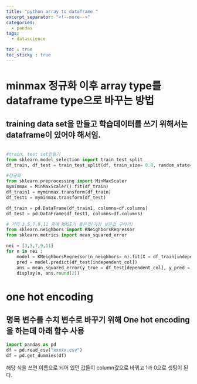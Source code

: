 ```yaml
---
title: "python array to dataframe "
excerpt_separator: "<!--more-->"
categories:
  - pandas
tags:
  - datascience

toc : true
toc_sticky : true
---
```


# minmax 정규화 이후 array type를 dataframe type으로 바꾸는 방법
## training data set을 만들고 학습데이터를 쓰기 위해서는 dataframe이 있어야 해서임. 

```python

#train, test set만들기
from sklearn.model_selection import train_test_split
df_train, df_test = train_test_split(df, train_size= 0.8, random_state=123)

#정규화
from sklearn.preprocessing import MinMaxScaler
myminmax = MinMaxScaler().fit(df_train)
df_train1 = myminmax.transform(df_train)
df_test1 = myminmax.transform(df_test)

df_train = pd.DataFrame(df_train1, columns=df.columns)
df_test = pd.DataFrame(df_test1, columns=df.columns)

# 거리 3,5,7,9,11 중에 RMSE가 좋은것(가장 낮은값 구하기)
from sklearn.neighbors import KNeighborsRegressor
from sklearn.metrics import mean_squared_error

nei = [3,5,7,9,11]
for n in nei :
    model = KNeighborsRegressor(n_neighbors= n).fit(X = df_train[independent_col], y = df_train[dependent_col])
    pred = model.predict(df_test[independent_col])
    ans = mean_squared_error(y_true = df_test[dependent_col], y_pred = pred)**0.5
    display(n, ans.round(2))

```

# one hot encoding
## 명목 변수를 수치 변수로 바꾸기 위해 One hot encoding을 하는데 아래 함수 사용
```python
import pandas as pd
df = pd.read_csv("xxxxx.csv")
df = pd.get_dummies(df)
```
해당 식을 쓰면 이름으로 되어 있던 값들이 column값으로 바뀌고 1과 0으로 셋팅이 된다. 
